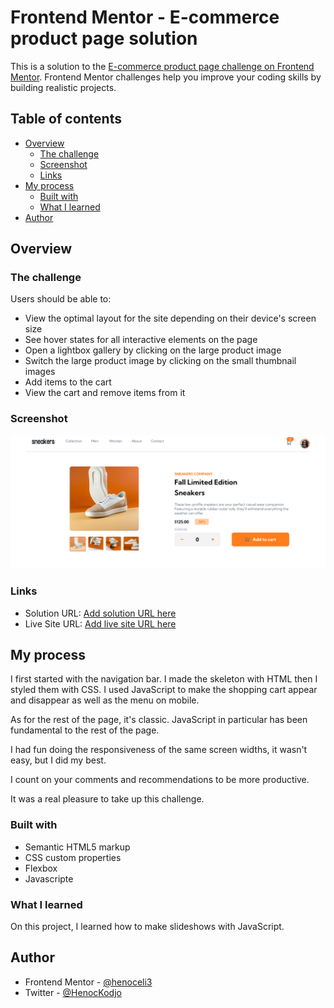 # Frontend Mentor - E-commerce product page solution

This is a solution to the [E-commerce product page challenge on Frontend Mentor](https://www.frontendmentor.io/challenges/ecommerce-product-page-UPsZ9MJp6). Frontend Mentor challenges help you improve your coding skills by building realistic projects.

## Table of contents

- [Overview](#overview)
  - [The challenge](#the-challenge)
  - [Screenshot](#screenshot)
  - [Links](#links)
- [My process](#my-process)
  - [Built with](#built-with)
  - [What I learned](#what-i-learned)
- [Author](#author)


## Overview

### The challenge

Users should be able to:

- View the optimal layout for the site depending on their device's screen size
- See hover states for all interactive elements on the page
- Open a lightbox gallery by clicking on the large product image
- Switch the large product image by clicking on the small thumbnail images
- Add items to the cart
- View the cart and remove items from it

### Screenshot

![](screemshot/1.png)

### Links

- Solution URL: [Add solution URL here](https://your-solution-url.com)
- Live Site URL: [Add live site URL here](https://your-live-site-url.com)

## My process
I first started with the navigation bar. I made the skeleton with HTML then I styled them with CSS. I used JavaScript to make the shopping cart appear and disappear as well as the menu on mobile.

As for the rest of the page, it's classic. JavaScript in particular has been fundamental to the rest of the page.

I had fun doing the responsiveness of the same screen widths, it wasn't easy, but I did my best.

I count on your comments and recommendations to be more productive.

It was a real pleasure to take up this challenge.
### Built with

- Semantic HTML5 markup
- CSS custom properties
- Flexbox
- Javascripte

### What I learned

On this project, I learned how to make slideshows with JavaScript.

## Author

- Frontend Mentor - [@henoceli3](https://www.frontendmentor.io/profile/yourusername)
- Twitter - [@HenocKodjo](https://www.twitter.com/yourusername)